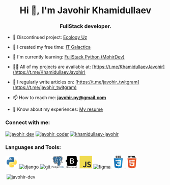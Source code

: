 <h1 align="center">Hi 👋, I'm Javohir Khamidullaev</h1>
<h3 align="center">FullStack developer.</h3>

- 🔭 Discontinued project: [Ecology Uz](https://ecology-uz.netlify.app/)

- 🔭 I created my free time: [IT Galactica](https://it-galactica.netlify.app/)

- 🌱 I'm currently learning: [FullStack Python (MohirDev)](https://praktikum.mohirdev.uz/)

- 👨‍💻 All of my projects are available at: [https://t.me/KhamidullaevJavohir](https://t.me/KhamidullaevJavohir)

- 📝 I regularly write articles on: [https://t.me/javohir_twitgram](https://t.me/javohir_twitgram)

- 📫 How to reach me: **javohir.py@gmail.com**

- 📄 Know about my experiences: [My resume](https://docs.google.com/document/d/1CSotkqXPFIe4h4tSXrill7FlC8FZwVTnN0ZLso4IBBQ/edit?usp=sharing)

<h3 align="left">Connect with me:</h3>
<p align="left">
<a href="https://codepen.io/javohir_dev" target="blank"><img align="center" src="https://raw.githubusercontent.com/rahuldkjain/github-profile-readme-generator/master/src/images/icons/Social/codepen.svg" alt="javohir_dev" height="30" width="40" /></a>
<a href="https://twitter.com/javohir_coder" target="blank"><img align="center" src="https://raw.githubusercontent.com/rahuldkjain/github-profile-readme-generator/master/src/images/icons/Social/twitter.svg" alt="javohir_coder" height="30" width="40" /></a>
<a href="https://linkedin.com/in/khamidullaev-javohir" target="blank"><img align="center" src="https://raw.githubusercontent.com/rahuldkjain/github-profile-readme-generator/master/src/images/icons/Social/linked-in-alt.svg" alt="khamidullaev-javohir" height="30" width="40" /></a>
</p>

<h3 align="left">Languages and Tools:</h3>
<p align="left"> <a href="https://www.python.org" target="_blank" rel="noreferrer"> <img src="https://raw.githubusercontent.com/devicons/devicon/master/icons/python/python-original.svg" alt="python" width="40" height="40"/> </a> <spam>   </spam> <a href="https://www.djangoproject.com/" target="_blank" rel="noreferrer"> <img src="https://cdn.worldvectorlogo.com/logos/django.svg" alt="django" width="40" height="40"/> </a> <spam> <a href="https://git-scm.com/" target="_blank" rel="noreferrer"> <img src="https://www.vectorlogo.zone/logos/git-scm/git-scm-icon.svg" alt="git" width="40" height="40"/> </a> <spam> <a href="https://www.postgresql.org" target="_blank" rel="noreferrer"> <img src="https://raw.githubusercontent.com/devicons/devicon/master/icons/postgresql/postgresql-original-wordmark.svg" alt="postgresql" width="40" height="40"/> </a> <spam> <a href="https://getbootstrap.com" target="_blank" rel="noreferrer"> <img src="https://raw.githubusercontent.com/devicons/devicon/master/icons/bootstrap/bootstrap-plain-wordmark.svg" alt="bootstrap" width="40" height="40"/> </a> <spam> <a href="https://developer.mozilla.org/en-US/docs/Web/JavaScript" target="_blank" rel="noreferrer"> <img src="https://raw.githubusercontent.com/devicons/devicon/master/icons/javascript/javascript-original.svg" alt="javascript" width="40" height="40"/> </a> <spam> <a href="https://www.figma.com/" target="_blank" rel="noreferrer"> <img src="https://www.vectorlogo.zone/logos/figma/figma-icon.svg" alt="figma" width="40" height="40"/> </a> <spam> <a href="https://www.w3schools.com/css/" target="_blank" rel="noreferrer"> <img src="https://raw.githubusercontent.com/devicons/devicon/master/icons/css3/css3-original-wordmark.svg" alt="css3" width="40" height="40"/> </a> <spam> <a href="https://www.w3.org/html/" target="_blank" rel="noreferrer"> <img src="https://raw.githubusercontent.com/devicons/devicon/master/icons/html5/html5-original-wordmark.svg" alt="html5" width="40" height="40"/> </a>
</p>
<!-- <p><img align="left" src="https://github-readme-stats.vercel.app/api/top-langs?username=javohir-dev&show_icons=true&locale=en&layout=compact" alt="javohir-dev" /></p> -->

<p>&nbsp;<img align="center" src="https://github-readme-stats.vercel.app/api?username=javohir-dev&show_icons=true&locale=en" alt="javohir-dev" /></p>

<!-- <p  align="center"><img align="center" src="https://github-readme-streak-stats.herokuapp.com/?user=javohir-dev&" alt="javohir-dev" /></p> -->
